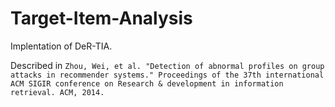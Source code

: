 # Target-Item-Analysis
Implentation of DeR-TIA. 

Described in `Zhou, Wei, et al. "Detection of abnormal profiles on group attacks in recommender systems." Proceedings of the 37th international ACM SIGIR conference on Research & development in information retrieval. ACM, 2014.`
